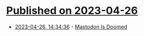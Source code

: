 # [Published on 2023-04-26](index.md)

* [2023-04-26, 14:34:36](https://lobste.rs/s/qwsgd7/mastodon_is_doomed) - [Mastodon Is Doomed](https://justingarrison.com/blog/2023-04-24-mastodon-is-doomed/)

